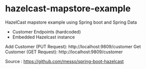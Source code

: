 # hazelcast-mapstore-example

HazelCast mapstore example using Spring boot and Spring Data

* Customer Endpoints (hardcoded) 
* Embedded Hazelcast instance


Add Customer (PUT Request): http://localhost:9809/customer
Get Customer (GET Request): http://localhost:9809/customer


Source : https://github.com/messo/spring-boot-hazelcast

